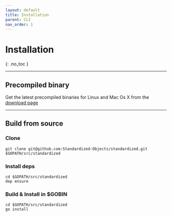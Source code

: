 ```yaml
---
layout: default
title: Installation
parent: CLI
nav_order: 1
---
```


# Installation
{: .no_toc }

---

## Precompiled binary

Get the latest precompiled binaries for Linux and Mac Os X from the [download page](https://github.com/Standardized-Objects/standardized/releases)

---

## Build from source

### Clone

    git clone git@github.com:Standardized-Objects/standardized.git $GOPATH/src/standardized

### Install deps

    cd $GOPATH/src/standardized
    dep ensure

### Build & Install in $GOBIN

    cd $GOPATH/src/standardized
    go install
